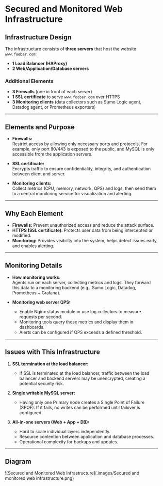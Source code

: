 # Secured and Monitored Web Infrastructure  

## Infrastructure Design  

The infrastructure consists of **three servers** that host the website `www.foobar.com`:  

- **1 Load Balancer (HAProxy)**  
- **2 Web/Application/Database servers**  

### Additional Elements  
- **3 Firewalls** (one in front of each server)  
- **1 SSL certificate** to serve `www.foobar.com` over HTTPS  
- **3 Monitoring clients** (data collectors such as Sumo Logic agent, Datadog agent, or Prometheus exporters)  

---

## Elements and Purpose  

- **Firewalls:**  
  Restrict access by allowing only necessary ports and protocols. For example, only port 80/443 is exposed to the public, and MySQL is only accessible from the application servers.  

- **SSL certificate:**  
  Encrypts traffic to ensure confidentiality, integrity, and authentication between client and server.  

- **Monitoring clients:**  
  Collect metrics (CPU, memory, network, QPS) and logs, then send them to a central monitoring service for visualization and alerting.  

---

## Why Each Element  

- **Firewalls:** Prevent unauthorized access and reduce the attack surface.  
- **HTTPS (SSL certificate):** Protects user data from being intercepted or modified.  
- **Monitoring:** Provides visibility into the system, helps detect issues early, and enables alerting.  

---

## Monitoring Details  

- **How monitoring works:**  
  Agents run on each server, collecting metrics and logs. They forward this data to a monitoring backend (e.g., Sumo Logic, Datadog, Prometheus + Grafana).  

- **Monitoring web server QPS:**  
  - Enable Nginx status module or use log collectors to measure requests per second.  
  - Monitoring tools query these metrics and display them in dashboards.  
  - Alerts can be configured if QPS exceeds a defined threshold.  

---

## Issues with This Infrastructure  

1. **SSL termination at the load balancer:**  
   - If SSL is terminated at the load balancer, traffic between the load balancer and backend servers may be unencrypted, creating a potential security risk.  

2. **Single writable MySQL server:**  
   - Having only one Primary node creates a Single Point of Failure (SPOF). If it fails, no writes can be performed until failover is configured.  

3. **All-in-one servers (Web + App + DB):**  
   - Hard to scale individual layers independently.  
   - Resource contention between application and database processes.  
   - Operational complexity for backups and updates.  

---

## Diagram  

![Secured and Monitored Web Infrastructure](.images/Secured and monitored web infrastructure.png)
